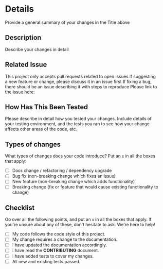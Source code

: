 # Details

Provide a general summary of your changes in the Title above

## Description

Describe your changes in detail

## Related Issue

This project only accepts pull requests related to open issues
If suggesting a new feature or change, please discuss it in an issue first
If fixing a bug, there should be an issue describing it with steps to reproduce
Please link to the issue here:

## How Has This Been Tested

Please describe in detail how you tested your changes.
Include details of your testing environment, and the tests you ran to
see how your change affects other areas of the code, etc.

## Types of changes

What types of changes does your code introduce? Put an `x` in all the boxes that apply:

- [ ] Docs change / refactoring / dependency upgrade
- [ ] Bug fix (non-breaking change which fixes an issue)
- [ ] New feature (non-breaking change which adds functionality)
- [ ] Breaking change (fix or feature that would cause existing functionality to change)

## Checklist

Go over all the following points, and put an `x` in all the boxes that apply.
If you're unsure about any of these, don't hesitate to ask. We're here to help!

- [ ] My code follows the code style of this project.
- [ ] My change requires a change to the documentation.
- [ ] I have updated the documentation accordingly.
- [ ] I have read the **CONTRIBUTING** document.
- [ ] I have added tests to cover my changes.
- [ ] All new and existing tests passed.
